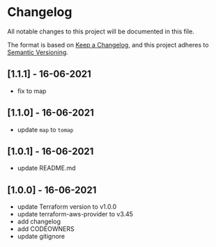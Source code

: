 # Changelog

All notable changes to this project will be documented in this file.

The format is based on [Keep a Changelog](https://keepachangelog.com/en/1.0.0/),
and this project adheres to [Semantic Versioning](https://semver.org/spec/v2.0.0.html).

## [1.1.1] - 16-06-2021

- fix to map

## [1.1.0] - 16-06-2021

- update `map` to `tomap`

## [1.0.1] - 16-06-2021

- update README.md

## [1.0.0] - 16-06-2021

- update Terraform version to v1.0.0
- update terraform-aws-provider to v3.45
- add changelog
- add CODEOWNERS
- update gitignore
